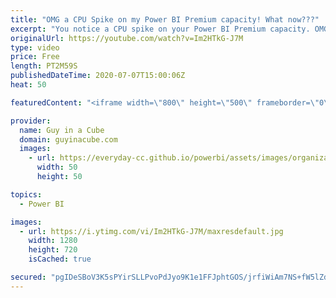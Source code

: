 ```yaml
---
title: "OMG a CPU Spike on my Power BI Premium capacity! What now???"
excerpt: "You notice a CPU spike on your Power BI Premium capacity. OMG what do you do?!? Calm down, we tell you what to consider.  Optimizing Premium capacities: https://docs.microsoft.com/power-bi/admin/service-premium-capacity-optimize  📢 Become a member: https://guyinacu.be/membership   *******************"
originalUrl: https://youtube.com/watch?v=Im2HTkG-J7M
type: video
price: Free
length: PT2M59S
publishedDateTime: 2020-07-07T15:00:06Z
heat: 50

featuredContent: "<iframe width=\"800\" height=\"500\" frameborder=\"0\" src=\"https://www.youtube.com/embed/Im2HTkG-J7M\" allow=\"accelerometer; autoplay; encrypted-media; gyroscope; picture-in-picture\" allowfullscreen></iframe>"

provider:
  name: Guy in a Cube
  domain: guyinacube.com
  images:
    - url: https://everyday-cc.github.io/powerbi/assets/images/organizations/guyinacube.com-50x50.jpg
      width: 50
      height: 50

topics:
  - Power BI

images:
  - url: https://i.ytimg.com/vi/Im2HTkG-J7M/maxresdefault.jpg
    width: 1280
    height: 720
    isCached: true

secured: "pgIDeSBoV3K5sPYirSLLPvoPdJyo9K1e1FFJphtGOS/jrfiWiAm7NS+fW5lZdAlLfxnZjYYSdo31lm3EeH1eT7jeqjDIvLoxhBJrVSi5zzzWmDjOMCCH9M+1XifQWZKZ2I0p9dV18ULYrUUOQWlEzpexVpg/sJVkCUJE+yEp86Dp7cfsppyDIbD9JdtbLWDjHfCwqfCTOuKnnkbWhbsqcvYHa1gqBOpRNH4VAI0nr4UezlVN1EFViZ8R5uGqR6h6MKrI7oJo5ZOiDkphKP6+D5Tsljj9axqV86u9HTtMp0sh7OCcE/zeMoazKlUETSnz6Qgq3RPU9ZTmjksKg6r+Nchi51c4IG+ehVZqoLxbZPgj9gXxoIY33f3rD5vBS15eK2XniUQGuFTs7eFv4l/8JJQcWuQF6ouMVXM+Ly3eINU=;OTyGK/jwcziZq7VgjkMUaQ=="
---
```


